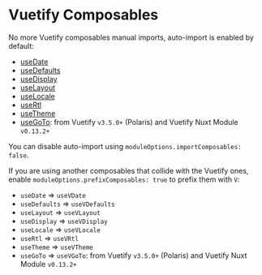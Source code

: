 # Vuetify Composables

No more Vuetify composables manual imports, auto-import is enabled by default:
- [useDate](https://vuetifyjs.com/en/api/use-date/)
- [useDefaults](https://vuetifyjs.com/en/api/use-defaults/)
- [useDisplay](https://vuetifyjs.com/en/api/use-display/)
- [useLayout](https://vuetifyjs.com/en/api/use-layout/)
- [useLocale](https://vuetifyjs.com/en/api/use-locale/)
- [useRtl](https://vuetifyjs.com/en/api/use-rtl/)
- [useTheme](https://vuetifyjs.com/en/api/use-theme/)
- [useGoTo](https://vuetifyjs.com/en/api/use-go-to/): from Vuetify `v3.5.0+` (Polaris) and Vuetify Nuxt Module `v0.13.2+`

You can disable auto-import using `moduleOptions.importComposables: false`.

If you are using another composables that collide with the Vuetify ones, enable `moduleOptions.prefixComposables: true` to prefix them with `V`:
- `useDate` => `useVDate`
- `useDefaults` => `useVDefaults`
- `useLayout` => `useVLayout`
- `useDisplay` => `useVDisplay`
- `useLocale` => `useVLocale`
- `useRtl` => `useVRtl`
- `useTheme` => `useVTheme`
- `useGoTo` => `useVGoTo`: from Vuetify `v3.5.0+` (Polaris) and Vuetify Nuxt Module `v0.13.2+`

